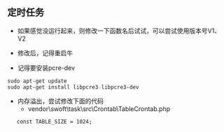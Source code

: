 ## 定时任务
   - 如果感觉没运行起来，则修改一下函数名后试试，可以尝试使用版本号V1、V2
   
   - 修改后，记得重启牛
   
   - 记得要安装pcre-dev
   ```
   sudo apt-get update 
   sudo apt-get install libpcre3 libpcre3-dev 
   ```
   
   - 内存溢出，尝试修改下面的代码
      - vendor\swoft\task\src\Crontab\TableCrontab.php
   ```
      const TABLE_SIZE = 1024;
   ```
